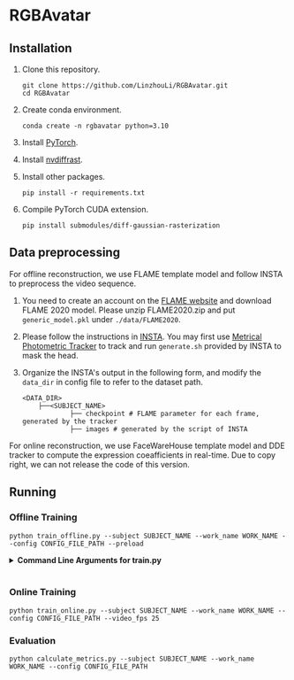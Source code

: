 # RGBAvatar




## Installation

1. Clone this repository.

   ```
   git clone https://github.com/LinzhouLi/RGBAvatar.git
   cd RGBAvatar
   ```

2. Create conda environment.

   ```
   conda create -n rgbavatar python=3.10
   ```

3. Install [PyTorch](https://pytorch.org/get-started/locally/).

4. Install [nvdiffrast](https://nvlabs.github.io/nvdiffrast/).

5. Install other packages.

   ```
   pip install -r requirements.txt
   ```

6. Compile PyTorch CUDA extension.

   ```
   pip install submodules/diff-gaussian-rasterization
   ```

## Data preprocessing

For offline reconstruction, we use FLAME template model and follow INSTA to preprocess the video sequence.

1. You need to create an account on the [FLAME website](https://flame.is.tue.mpg.de/download.php) and download FLAME 2020 model. Please unzip FLAME2020.zip and put `generic_model.pkl` under `./data/FLAME2020`.

2. Please follow the instructions in [INSTA](https://github.com/Zielon/INSTA). You may first use [Metrical Photometric Tracker](https://github.com/Zielon/metrical-tracker) to track and run `generate.sh` provided by INSTA to mask the head.

3. Organize the INSTA's output in the following form, and modify the `data_dir` in config file to refer to the dataset path.

   ```
   <DATA_DIR>
       ├──<SUBJECT_NAME>
               ├── checkpoint # FLAME parameter for each frame, generated by the tracker 
               ├── images # generated by the script of INSTA
   ```

For online reconstruction, we use FaceWareHouse template model and DDE tracker to compute the expression coeafficients in real-time. Due to copy right, we can not release the code of this version.

## Running

### Offline Training

```
python train_offline.py --subject SUBJECT_NAME --work_name WORK_NAME --config CONFIG_FILE_PATH --preload
```

<details>
<summary><span style="font-weight: bold;">Command Line Arguments for train.py</span></summary>

  #### --subject
  Subject name for training (`bala` by default).
  #### --work_name
  A nick name for the experiment, training results will be saved under `output/WORK_NAME`.
  #### --config
  Config file path (`config/offline.yaml` by default).
  #### --split
  Use `train`/`test`/`all` split of the image sequence (`train` by default).
  #### --preload
  Whether to preload image data to CPU memory, which accelerate the training speed.

#### --log

  Whether to output log information during training.

</details>
<br>

### Online Training

```
python train_online.py --subject SUBJECT_NAME --work_name WORK_NAME --config CONFIG_FILE_PATH --video_fps 25
```



### Evaluation

```
python calculate_metrics.py --subject SUBJECT_NAME --work_name WORK_NAME --config CONFIG_FILE_PATH
```


